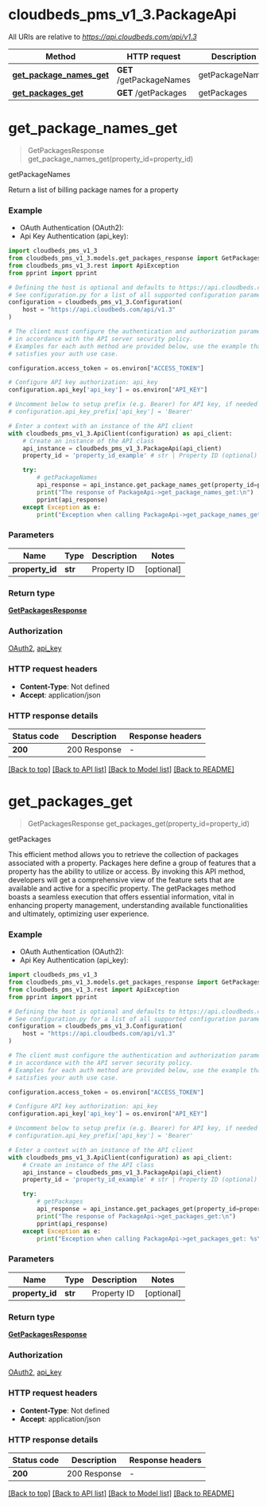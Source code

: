 # cloudbeds_pms_v1_3.PackageApi

All URIs are relative to *https://api.cloudbeds.com/api/v1.3*

Method | HTTP request | Description
------------- | ------------- | -------------
[**get_package_names_get**](PackageApi.md#get_package_names_get) | **GET** /getPackageNames | getPackageNames
[**get_packages_get**](PackageApi.md#get_packages_get) | **GET** /getPackages | getPackages


# **get_package_names_get**
> GetPackagesResponse get_package_names_get(property_id=property_id)

getPackageNames

Return a list of billing package names for a property

### Example

* OAuth Authentication (OAuth2):
* Api Key Authentication (api_key):

```python
import cloudbeds_pms_v1_3
from cloudbeds_pms_v1_3.models.get_packages_response import GetPackagesResponse
from cloudbeds_pms_v1_3.rest import ApiException
from pprint import pprint

# Defining the host is optional and defaults to https://api.cloudbeds.com/api/v1.3
# See configuration.py for a list of all supported configuration parameters.
configuration = cloudbeds_pms_v1_3.Configuration(
    host = "https://api.cloudbeds.com/api/v1.3"
)

# The client must configure the authentication and authorization parameters
# in accordance with the API server security policy.
# Examples for each auth method are provided below, use the example that
# satisfies your auth use case.

configuration.access_token = os.environ["ACCESS_TOKEN"]

# Configure API key authorization: api_key
configuration.api_key['api_key'] = os.environ["API_KEY"]

# Uncomment below to setup prefix (e.g. Bearer) for API key, if needed
# configuration.api_key_prefix['api_key'] = 'Bearer'

# Enter a context with an instance of the API client
with cloudbeds_pms_v1_3.ApiClient(configuration) as api_client:
    # Create an instance of the API class
    api_instance = cloudbeds_pms_v1_3.PackageApi(api_client)
    property_id = 'property_id_example' # str | Property ID (optional)

    try:
        # getPackageNames
        api_response = api_instance.get_package_names_get(property_id=property_id)
        print("The response of PackageApi->get_package_names_get:\n")
        pprint(api_response)
    except Exception as e:
        print("Exception when calling PackageApi->get_package_names_get: %s\n" % e)
```



### Parameters


Name | Type | Description  | Notes
------------- | ------------- | ------------- | -------------
 **property_id** | **str**| Property ID | [optional] 

### Return type

[**GetPackagesResponse**](GetPackagesResponse.md)

### Authorization

[OAuth2](../README.md#OAuth2), [api_key](../README.md#api_key)

### HTTP request headers

 - **Content-Type**: Not defined
 - **Accept**: application/json

### HTTP response details

| Status code | Description | Response headers |
|-------------|-------------|------------------|
**200** | 200 Response |  -  |

[[Back to top]](#) [[Back to API list]](../README.md#documentation-for-api-endpoints) [[Back to Model list]](../README.md#documentation-for-models) [[Back to README]](../README.md)

# **get_packages_get**
> GetPackagesResponse get_packages_get(property_id=property_id)

getPackages

This efficient method allows you to retrieve the collection of packages associated with a property. Packages here define a group of features that a property has the ability to utilize or access. By invoking this API method, developers will get a comprehensive view of the feature sets that are available and active for a specific property. The getPackages method boasts a seamless execution that offers essential information, vital in enhancing property management, understanding available functionalities and ultimately, optimizing user experience.

### Example

* OAuth Authentication (OAuth2):
* Api Key Authentication (api_key):

```python
import cloudbeds_pms_v1_3
from cloudbeds_pms_v1_3.models.get_packages_response import GetPackagesResponse
from cloudbeds_pms_v1_3.rest import ApiException
from pprint import pprint

# Defining the host is optional and defaults to https://api.cloudbeds.com/api/v1.3
# See configuration.py for a list of all supported configuration parameters.
configuration = cloudbeds_pms_v1_3.Configuration(
    host = "https://api.cloudbeds.com/api/v1.3"
)

# The client must configure the authentication and authorization parameters
# in accordance with the API server security policy.
# Examples for each auth method are provided below, use the example that
# satisfies your auth use case.

configuration.access_token = os.environ["ACCESS_TOKEN"]

# Configure API key authorization: api_key
configuration.api_key['api_key'] = os.environ["API_KEY"]

# Uncomment below to setup prefix (e.g. Bearer) for API key, if needed
# configuration.api_key_prefix['api_key'] = 'Bearer'

# Enter a context with an instance of the API client
with cloudbeds_pms_v1_3.ApiClient(configuration) as api_client:
    # Create an instance of the API class
    api_instance = cloudbeds_pms_v1_3.PackageApi(api_client)
    property_id = 'property_id_example' # str | Property ID (optional)

    try:
        # getPackages
        api_response = api_instance.get_packages_get(property_id=property_id)
        print("The response of PackageApi->get_packages_get:\n")
        pprint(api_response)
    except Exception as e:
        print("Exception when calling PackageApi->get_packages_get: %s\n" % e)
```



### Parameters


Name | Type | Description  | Notes
------------- | ------------- | ------------- | -------------
 **property_id** | **str**| Property ID | [optional] 

### Return type

[**GetPackagesResponse**](GetPackagesResponse.md)

### Authorization

[OAuth2](../README.md#OAuth2), [api_key](../README.md#api_key)

### HTTP request headers

 - **Content-Type**: Not defined
 - **Accept**: application/json

### HTTP response details

| Status code | Description | Response headers |
|-------------|-------------|------------------|
**200** | 200 Response |  -  |

[[Back to top]](#) [[Back to API list]](../README.md#documentation-for-api-endpoints) [[Back to Model list]](../README.md#documentation-for-models) [[Back to README]](../README.md)

